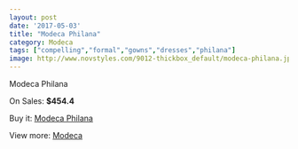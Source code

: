 ```yaml
---
layout: post
date: '2017-05-03'
title: "Modeca Philana"
category: Modeca
tags: ["compelling","formal","gowns","dresses","philana"]
image: http://www.novstyles.com/9012-thickbox_default/modeca-philana.jpg
---
```

Modeca Philana

On Sales: **$454.4**
<a href="https://www.novstyles.com/en/modeca/6297-modeca-philana.html"><amp-img layout="responsive" width="600" height="600" src="//www.novstyles.com/9012-thickbox_default/modeca-philana.jpg" alt="Modeca Philana 0" /></a>

Buy it: [Modeca Philana](https://www.novstyles.com/en/modeca/6297-modeca-philana.html "Modeca Philana")

View more: [Modeca](https://www.novstyles.com/en/43-modeca "Modeca")